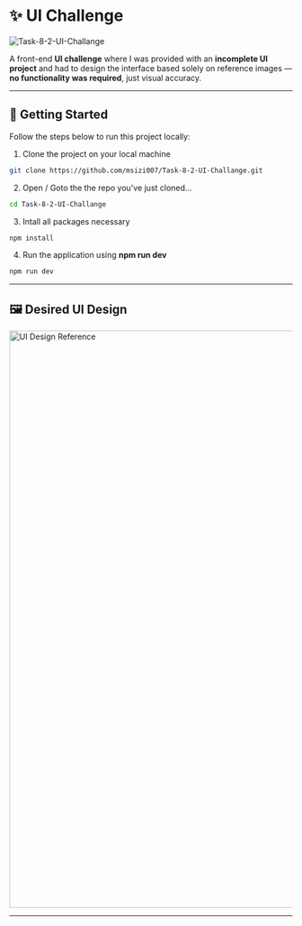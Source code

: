 # ✨ UI Challenge

![Task-8-2-UI-Challange](https://socialify.git.ci/msizi007/Task-8-2-UI-Challange/image?language=1&owner=1&name=1&stargazers=1&theme=Light)

A front-end **UI challenge** where I was provided with an **incomplete UI project** and had to design the interface based solely on reference images — **no functionality was required**, just visual accuracy.

---
## 🚀 Getting Started

Follow the steps below to run this project locally:

1. Clone the project on your local machine
```bash
git clone https://github.com/msizi007/Task-8-2-UI-Challange.git
```

2. Open / Goto the the repo you've just cloned...
```bash
cd Task-8-2-UI-Challange
```

3. Intall all packages necessary
```bash
npm install
```

4. Run the application using **npm run dev**
```bash
npm run dev
```

---
## 🖼️ Desired UI Design

<img width="1440" height="1024" alt="UI Design Reference" src="https://github.com/user-attachments/assets/bef4d324-4276-442c-9ea4-c4846b249552" />

---


